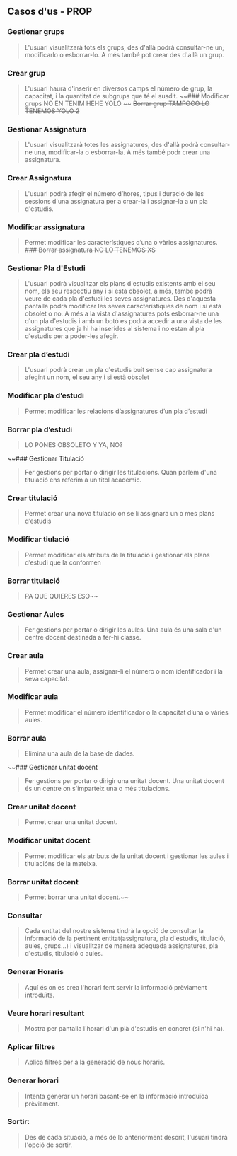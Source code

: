## Casos d'us - PROP 

### Gestionar grups
> L'usuari visualitzarà tots els grups, des d'allà podrà consultar-ne un, modificarlo o esborrar-lo. A més també pot crear des d'allà un grup.
### Crear grup
> L'usuari haurà d'inserir en diversos camps el número de grup, la capacitat, i la quantitat de subgrups que té el susdit.
~~### Modificar grups
> NO EN TENIM HEHE YOLO
~~ ~~Borrar grup
> TAMPOCO LO TENEMOS YOLO 2~~


### Gestionar Assignatura
> L'usuari visualitzarà totes les assignatures, des d'allà podrà consultar-ne una, modificar-la o esborrar-la. A més també podr crear una assignatura. 
### Crear Assignatura
> L'usuari podrà afegir el número d’hores, tipus i duració de les sessions d'una assignatura per a crear-la i assignar-la a un pla d'estudis.
### Modificar assignatura
  > Permet modificar les característiques d’una o vàries assignatures.
~~### Borrar assignatura
  > NO LO TENEMOS XS~~

### Gestionar Pla d'Estudi
> L'usuari podrà visualitzar els plans d'estudis existents amb el seu nom, els seu respectiu any i si està obsolet, a més, també podrà veure de cada pla d'estudi les seves assignatures. Des d'aquesta pantalla podrà modificar les seves característiques de nom i si està obsolet o no. A més a la vista d'assignatures pots esborrar-ne una d'un pla d'estudis i amb un botó es podrà accedir a una vista de les assignatures que ja hi ha inserides al sistema i no estan al pla d'estudis per a poder-les afegir.
### Crear pla d’estudi
> L'usuari podrà crear un pla d'estudis buit sense cap assignatura afegint un nom, el seu any i si està obsolet

### Modificar pla d’estudi
> Permet modificar les relacions d’assignatures d’un pla d’estudi
### Borrar pla d’estudi
> LO PONES OBSOLETO Y YA, NO?


~~### Gestionar Titulació 
> Fer gestions per portar o dirigir les titulacions. Quan parlem d'una titulació ens referim a un titol acadèmic.
### Crear titulació
> Permet crear una nova titulacio on se li assignara un o mes plans d’estudis
### Modificar tiulació
> Permet modificar els atributs de la titulacio i gestionar els plans d’estudi que la conformen
### Borrar titulació
> PA QUE QUIERES ESO~~


### Gestionar Aules
> Fer gestions per portar o dirigir les aules. Una aula és una sala d'un centre docent destinada a fer-hi classe.
### Crear aula
> Permet crear una aula, assignar-li el número o nom identificador i la seva capacitat.
###  Modificar aula
> Permet modificar el número identificador o la capacitat d’una o vàries aules.
### Borrar aula
> Elimina una aula de la base de dades.


~~### Gestionar unitat docent
> Fer gestions per portar o dirigir una unitat docent. Una unitat docent és un centre on s'imparteix una o més titulacions. 
### Crear unitat docent 
> Permet crear una unitat docent.
### Modificar unitat docent
> Permet modificar els atributs de la unitat docent i gestionar les aules i titulacións de la mateixa. 
### Borrar unitat docent
> Permet borrar una unitat docent.~~

### Consultar
> Cada entitat del nostre sistema tindrà la opció de consultar la informació de la pertinent entitat(assignatura, pla d'estudis, titulació, aules, grups...) i visualitzar de manera adequada assignatures, pla d'estudis, titulació o aules.

### Generar Horaris
> Aquí és on es crea l'horari fent servir la informació prèviament introduïts.
### Veure horari resultant
> Mostra per pantalla l'horari d'un plà d'estudis en concret (si n'hi ha). 
### Aplicar filtres
> Aplica filtres per a la generació de nous horaris.
### Generar horari
> Intenta generar un horari basant-se en la informació introduïda prèviament. 



### Sortir:
> Des de cada situació, a més de lo anteriorment descrit, l'usuari tindrà l'opció de sortir.
